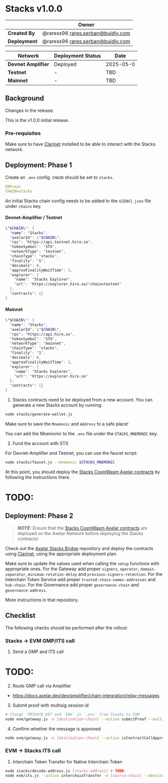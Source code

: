 # Stacks v1.0.0

|                | **Owner**                           |
| -------------- |-------------------------------------|
| **Created By** | @raress96 <rares.serban@buidly.com> |
| **Deployment** | @raress96 <rares.serban@buidly.com> |

| **Network**          | **Deployment Status** | **Date**  |
| -------------------- |-----------------------|-----------|
| **Devnet Amplifier** | Deployed              | 2025-05-0 |
| **Testnet**          | -                     | TBD       |
| **Mainnet**          | -                     | TBD       |

## Background

Changes in the release:

This is the v1.0.0 initial release.

### Pre-requisites

Make sure to have [Clarinet](https://docs.hiro.so/stacks/clarinet) installed to be able to interact with the Stacks
network.

## Deployment: Phase 1

Create an `.env` config. `CHAIN` should be set to `stacks`.

```yaml
ENV=xyz
CHAIN=stacks
```

An initial Stacks chain config needs to be added to the `${ENV}.json` file under `chains` key.

#### Devnet-Amplifier / Testnet

```bash
\"$CHAIN\": {
  "name": "Stacks",
  "axelarId": \"$CHAIN\",
  "rpc": "https://api.testnet.hiro.so",
  "tokenSymbol": "STX",
  "networkType": "testnet",
  "chainType": "stacks",
  "finality": "1",
  "decimals": 6,
  "approxFinalityWaitTime": 1,
  "explorer": {
    "name": "Stacks Explorer",
    "url": "https://explorer.hiro.so/?chain=testnet"
  },
  "contracts": {}
}
```

#### Mainnet

```bash
\"$CHAIN\": {
  "name": "Stacks",
  "axelarId": \"$CHAIN\",
  "rpc": "https://api.hiro.so",
  "tokenSymbol": "STX",
  "networkType": "mainnet",
  "chainType": "stacks",
  "finality": "1",
  "decimals": 6,
  "approxFinalityWaitTime": 1,
  "explorer": {
    "name": "Stacks Explorer",
    "url": "https://explorer.hiro.so"
  },
  "contracts": {}
}
```

1. Stacks contracts need to be deployed from a new account. You can generate a new Stacks account by running:

```bash
node stacks/generate-wallet.js
```

Make sure to save the `Mnemonic` and `Address` to a safe place!

You can add the Mnemonic to the `.env` file under the `STACKS_MNEMONIC` key.

2. Fund the account with STX

For Devnet-Amplifier and Testnet, you can use the faucet script:

```bash
node stacks/faucet.js --mnemonic $STACKS_MNEMONIC
```

At this point, you should deploy the [Stacks CosmWasm Axelar contracts](../cosmwasm/2025-05-Stacks-v1.0.0.md) by following the instructions there.





# TODO:
## Deployment: Phase 2

> **_NOTE:_** Ensure that the [Stacks CosmWasm Axelar contracts](../cosmwasm/2025-05-Stacks-v1.0.0.md) are deployed on the Axelar Network before deploying the Stacks contracts!

Check out the [Axelar Stacks Bridge](https://github.com/Trust-Machines/axelar_stacks_bridge/tree/master) repository and deploy the contracts using [Clarinet](https://docs.hiro.so/stacks/clarinet), using the appropriate deployment plan.

Make sure to update the values used when calling the `setup` functions with appropriate ones.
For the Gateway add proper `signers`, `operator`, `domain-separator`, `minimum-rotation-delay` and `previous-signers-retention`.
For the Interchain Token Service add proper `trusted-chain-names-addresses` and `hub-chain`.
For the Governance add proper `governance-chain` and `governance-address`.

More instructions in that repository.

## Checklist

The following checks should be performed after the rollout:

### Stacks → EVM GMP/ITS call

1. Send a GMP and ITS call

# TODO:

2. Route GMP call via Amplifier

- https://docs.axelar.dev/dev/amplifier/chain-integration/relay-messages

3. Submit proof with multisig session id

```bash
# Change `PRIVATE_KEY and `ENV` in `.env` from Stacks to EVM
node evm/gateway.js -n [destination-chain] --action submitProof --multisigSessionId [multisig session id]
```

4. Confirm whether the message is approved

```bash
node evm/gateway.js -n [destination-chain] --action isContractCallApproved --commandID [command-id] --sourceChain $CHAIN --sourceAddress [source-address] --destination [destination-address] --payloadHash 0x1ac7d1b81b7ba1025b36ccb86723da6ee5a87259f1c2fd5abe69d3200b512ec8
```

### EVM → Stacks ITS call

1. Interchain Token Transfer for Native Interchain Token

```bash
node stacks/decode-address.js [stacks-address] # TODO:
node evm/its.js --action interchainTransfer -n [source-chain] --destinationChain $CHAIN --destinationAddress [decoded-recipient-address] --tokenId [token-id] --amount [amount]
```
